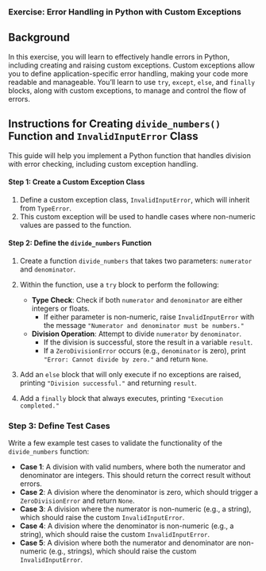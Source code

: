 ### Exercise: Error Handling in Python with Custom Exceptions

## Background

In this exercise, you will learn to effectively handle errors in Python, including creating and raising custom exceptions. Custom exceptions allow you to define application-specific error handling, making your code more readable and manageable. You’ll learn to use `try`, `except`, `else`, and `finally` blocks, along with custom exceptions, to manage and control the flow of errors.

## Instructions for Creating `divide_numbers()` Function and `InvalidInputError` Class

This guide will help you implement a Python function that handles division with error checking, including custom exception handling.

#### Step 1: Create a Custom Exception Class

1. Define a custom exception class, `InvalidInputError`, which will inherit from `TypeError`.
2. This custom exception will be used to handle cases where non-numeric values are passed to the function.

#### Step 2: Define the `divide_numbers` Function

1. Create a function `divide_numbers` that takes two parameters: `numerator` and `denominator`.
2. Within the function, use a `try` block to perform the following:

    - **Type Check**: Check if both `numerator` and `denominator` are either integers or floats.
        - If either parameter is non-numeric, raise `InvalidInputError` with the message `"Numerator and denominator must be numbers."`
    - **Division Operation**: Attempt to divide `numerator` by `denominator`.
        - If the division is successful, store the result in a variable `result`.
        - If a `ZeroDivisionError` occurs (e.g., `denominator` is zero), print `"Error: Cannot divide by zero."` and return `None`.

3. Add an `else` block that will only execute if no exceptions are raised, printing `"Division successful."` and returning `result`.

4. Add a `finally` block that always executes, printing `"Execution completed."`

### Step 3: Define Test Cases

Write a few example test cases to validate the functionality of the `divide_numbers` function:

- **Case 1**: A division with valid numbers, where both the numerator and denominator are integers. This should return the correct result without errors.
- **Case 2**: A division where the denominator is zero, which should trigger a `ZeroDivisionError` and return `None`.
- **Case 3**: A division where the numerator is non-numeric (e.g., a string), which should raise the custom `InvalidInputError`.
- **Case 4**: A division where the denominator is non-numeric (e.g., a string), which should raise the custom `InvalidInputError`.
- **Case 5**: A division where both the numerator and denominator are non-numeric (e.g., strings), which should raise the custom `InvalidInputError`.
